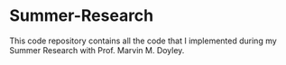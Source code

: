 # Summer-Research
This code repository contains all the code that I implemented during my Summer Research with Prof. Marvin M. Doyley.
